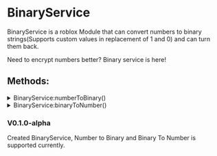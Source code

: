 # BinaryService
 BinaryService is a roblox Module that can convert numbers to binary strings(Supports custom values in replacement of 1 and 0) and can turn them back.

 Need to encrypt numbers better? Binary service is here!
 ## Methods:
<details>
  <summary>BinaryService:numberToBinary()</summary>

`
BinaryService:numberToBinary(number, AVal, BVal)
 `
**Description:** Returns a binary version of the number provided.
**Parameters:**

| Parameter  | Type |  Value |
| ------------- | ------------- | ------------- |
| number  | Number  | A number, not in string form. |
| AVal  | String  | A string, with 1 character of any supported type. Defaults to 1. |
| BVal | String  | A string, with 1 character of any supported type. Defaults to 0. |

</details>

<details>
  <summary>BinaryService:binaryToNumber()</summary>

`
BinaryService:binaryToNumber(Binary, AVal, BVal)
 `
**Description:** Returns a number version of the binary provided.
**Parameters:**

| Parameter  | Type |  Value |
| ------------- | ------------- | ------------- |
| Binary | string  | A string of 2 different characters. |
| AVal  | String  | A string, with 1 character of any supported type. Defaults to 1. |
| BVal | String  | A string, with 1 character of any supported type. Defaults to 0. |

</details>

### V0.1.0-alpha
Created BinaryService, Number to Binary and Binary To Number is supported currently.
